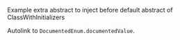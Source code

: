Example extra abstract to inject before default abstract of ClassWithInitializers

Autolink to `DocumentedEnum.documentedValue`.
